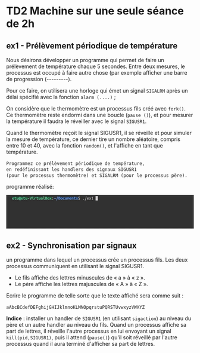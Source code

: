 # TD2 Machine sur une seule séance de 2h 

## ex1 - Prélèvement périodique de température
Nous désirons développer un programme qui permet de faire un prélèvement de température chaque 5
secondes. Entre deux mesures, le processus est occupé à faire autre chose (par exemple afficher une
barre de progression (---------). 

Pour ce faire, on utilisera une horloge qui émet un signal `SIGALRM` après un délai spécifié avec la fonction `alarm (....)` ; 

On considère que le thermomètre est un processus fils créé avec `fork()`. Ce thermomètre reste endormi dans une boucle (`pause ()`), et pour mesurer la température il faudra le réveiller avec le signal `SIGUSR1`. 

Quand le thermomètre reçoit le signal SIGUSR1, il se réveille et pour simuler la mesure de température, ce dernier tire un nombre aléatoire, compris entre 10 et 40, avec la fonction `random()`, et l'affiche en tant que température.

```
Programmez ce prélèvement périodique de température, 
en redéfinissant les handlers des signaux SIGUSR1 
(pour le processus thermomètre) et SIGALRM (pour le processus père). 
```

programme réalisé:

![](imgs/ex1.gif)

## ex2 - Synchronisation par signaux
un programme dans lequel un processus crée un processus fils. Les deux processus communiquent en utilisant le signal SIGUSR1. 

- Le fils affiche des lettres minuscules de « a » à « z ».
- Le père affiche les lettres majuscules de « A » à « Z ».

Ecrire le programme de telle sorte que le texte affiché sera comme suit :

```
aAbcBCdefDEFghijGHIJklmnoKLMNOpqrstuPQRSTUvwxyzVWXYZ 
```

**Indice** : installer un handler de `SIGUSR1` (en utilisant `sigaction`) au niveau du père et un autre handler au niveau du fils. Quand un processus affiche sa part de lettres, il réveille l'autre processus en lui envoyant un signal `kill(pid,SIGUSR1)`, puis il attend (`pause()`) qu'il soit réveillé par l'autre processus quand il aura terminé d'afficher sa part de lettres. 